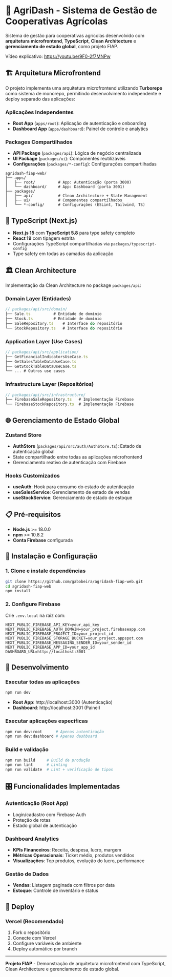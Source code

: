 # 🌾 AgriDash - Sistema de Gestão de Cooperativas Agrícolas

Sistema de gestão para cooperativas agrícolas desenvolvido com **arquitetura microfrontend**, **TypeScript**, **Clean Architecture** e **gerenciamento de estado global**, como projeto FIAP.

Vídeo explicativo: https://youtu.be/9F0-2f7MNPw

## 🏗️ Arquitetura Microfrontend

O projeto implementa uma arquitetura microfrontend utilizando **Turborepo** como sistema de monorepo, permitindo desenvolvimento independente e deploy separado das aplicações:

### Aplicações Independentes

- **Root App** (`apps/root`): Aplicação de autenticação e onboarding
- **Dashboard App** (`apps/dashboard`): Painel de controle e analytics

### Packages Compartilhados

- **API Package** (`packages/api`): Lógica de negócio centralizada
- **UI Package** (`packages/ui`): Componentes reutilizáveis
- **Configurações** (`packages/*-config`): Configurações compartilhadas

```
agridash-fiap-web/
├── apps/
│   ├── root/          # App: Autenticação (porta 3000)
│   └── dashboard/     # App: Dashboard (porta 3001)
├── packages/
│   ├── api/           # Clean Architecture + State Management
│   ├── ui/            # Componentes compartilhados
│   └── *-config/      # Configurações (ESLint, Tailwind, TS)
```

## 🔧 TypeScript (Next.js)

- **Next.js 15** com **TypeScript 5.8** para type safety completo
- **React 19** com tipagem estrita
- Configurações TypeScript compartilhadas via `packages/typescript-config`
- Type safety em todas as camadas da aplicação

## 🏛️ Clean Architecture

Implementação da Clean Architecture no package `packages/api`:

### Domain Layer (Entidades)

```typescript
// packages/api/src/domain/
├── Sale.ts          # Entidade de domínio
├── Stock.ts         # Entidade de domínio
├── SaleRepository.ts    # Interface do repositório
└── StockRepository.ts   # Interface do repositório
```

### Application Layer (Use Cases)

```typescript
// packages/api/src/application/
├── GetFinancialIndicatorsUseCase.ts
├── GetSalesTableDataUseCase.ts
├── GetStockTableDataUseCase.ts
└── ... # Outros use cases
```

### Infrastructure Layer (Repositórios)

```typescript
// packages/api/src/infrastructure/
├── FirebaseSaleRepository.ts   # Implementação Firebase
└── FirebaseStockRepository.ts  # Implementação Firebase
```

## 🌐 Gerenciamento de Estado Global

### Zustand Store

- **AuthStore** (`packages/api/src/auth/AuthStore.ts`): Estado de autenticação global
- State compartilhado entre todas as aplicações microfrontend
- Gerenciamento reativo de autenticação com Firebase

### Hooks Customizados

- **useAuth**: Hook para consumo do estado de autenticação
- **useSalesService**: Gerenciamento de estado de vendas
- **useStockService**: Gerenciamento de estado de estoque

## 📋 Pré-requisitos

- **Node.js** >= 18.0.0
- **npm** >= 10.8.2
- **Conta Firebase** configurada

## 🚀 Instalação e Configuração

### 1. Clone e instale dependências

```bash
git clone https://github.com/gabobeira/agridash-fiap-web.git
cd agridash-fiap-web
npm install
```

### 2. Configure Firebase

Crie `.env.local` na raiz com:

```env
NEXT_PUBLIC_FIREBASE_API_KEY=your_api_key
NEXT_PUBLIC_FIREBASE_AUTH_DOMAIN=your_project.firebaseapp.com
NEXT_PUBLIC_FIREBASE_PROJECT_ID=your_project_id
NEXT_PUBLIC_FIREBASE_STORAGE_BUCKET=your_project.appspot.com
NEXT_PUBLIC_FIREBASE_MESSAGING_SENDER_ID=your_sender_id
NEXT_PUBLIC_FIREBASE_APP_ID=your_app_id
DASHBOARD_URL=http://localhost:3001
```

## 🎯 Desenvolvimento

### Executar todas as aplicações

```bash
npm run dev
```

- **Root App**: http://localhost:3000 (Autenticação)
- **Dashboard**: http://localhost:3001 (Painel)

### Executar aplicações específicas

```bash
npm run dev:root      # Apenas autenticação
npm run dev:dashboard # Apenas dashboard
```

### Build e validação

```bash
npm run build     # Build de produção
npm run lint      # Linting
npm run validate  # Lint + verificação de tipos
```

## 🎛️ Funcionalidades Implementadas

### Autenticação (Root App)

- Login/cadastro com Firebase Auth
- Proteção de rotas
- Estado global de autenticação

### Dashboard Analytics

- **KPIs Financeiros**: Receita, despesa, lucro, margem
- **Métricas Operacionais**: Ticket médio, produtos vendidos
- **Visualizações**: Top produtos, evolução do lucro, performance

### Gestão de Dados

- **Vendas**: Listagem paginada com filtros por data
- **Estoque**: Controle de inventário e status

## 🚀 Deploy

### Vercel (Recomendado)

1. Fork o repositório
2. Conecte com Vercel
3. Configure variáveis de ambiente
4. Deploy automático por branch

---

**Projeto FIAP** - Demonstração de arquitetura microfrontend com TypeScript, Clean Architecture e gerenciamento de estado global.
